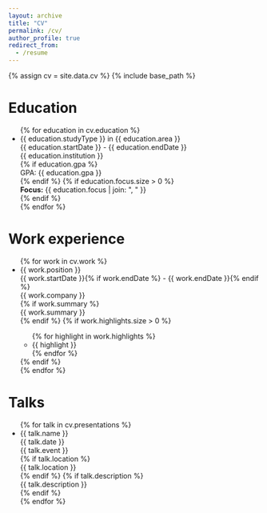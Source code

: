 ```yaml
---
layout: archive
title: "CV"
permalink: /cv/
author_profile: true
redirect_from:
  - /resume
---
```


{% assign cv = site.data.cv %}
{% include base_path %}

Education
======
<ul class="cv-list">
  {% for education in cv.education %}
  <li class="cv-item">
    <div class="cv-item-header">
      <div class="cv-item-title">{{ education.studyType }} in {{ education.area }}</div>
      <div class="cv-item-date"><i class="fa fa-calendar"></i> {{ education.startDate }} - {{ education.endDate }}</div>
    </div>
    <div class="cv-item-content">
      <div class="cv-item-subtitle">{{ education.institution }}</div>
      {% if education.gpa %}
      <div class="cv-item-detail">GPA: {{ education.gpa }}</div>
      {% endif %}
      {% if education.focus.size > 0 %}
      <div class="cv-item-detail">
        <strong>Focus:</strong> {{ education.focus | join: ", " }}
      </div>
      {% endif %}
    </div>
  </li>
  {% endfor %}
</ul>

Work experience
======

<ul class="cv-list">
      {% for work in cv.work %}
      <li class="cv-item">
        <div class="cv-item-header">
          <div class="cv-item-title">{{ work.position }}</div>
          <div class="cv-item-date"><i class="fa fa-calendar"></i> {{ work.startDate }}{% if work.endDate %} - {{ work.endDate }}{% endif %}</div>
        </div>
        <div class="cv-item-content">
          <div class="cv-item-subtitle">{{ work.company }}</div>
          {% if work.summary %}
          <div class="cv-item-detail">{{ work.summary }}</div>
          {% endif %}
          {% if work.highlights.size > 0 %}
          <ul class="cv-highlights">
            {% for highlight in work.highlights %}
            <li>{{ highlight }}</li>
            {% endfor %}
          </ul>
          {% endif %}
        </div>
      </li>
      {% endfor %}
    </ul>
  
Talks
======
  <ul class="cv-list">
    {% for talk in cv.presentations %}
    <li class="cv-item">
      <div class="cv-item-header">
        <div class="cv-item-title">{{ talk.name }}</div>
        <div class="cv-item-date"><i class="fa fa-calendar"></i> {{ talk.date }}</div>
      </div>
      <div class="cv-item-content">
        <div class="cv-item-subtitle">{{ talk.event }}</div>
        {% if talk.location %}
        <div class="cv-item-detail">{{ talk.location }}</div>
        {% endif %}
        {% if talk.description %}
        <div class="cv-item-detail">{{ talk.description }}</div>
        {% endif %}
      </div>
    </li>
    {% endfor %}
  </ul>
  
